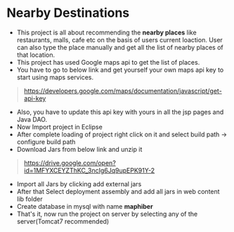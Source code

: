 # Nearby Destinations
- This project is all about recommending the **nearby places** like restaurants, malls, cafe etc on the basis of users current loaction. User can also type the place manually and get all the list of nearby places of that location.
- This project has used Google maps api to get the list of places.
- You have to go to below link and get yourself your own maps api key to start using maps services.
> https://developers.google.com/maps/documentation/javascript/get-api-key
- Also, you have to update this api key with yours in all the jsp pages and Java DAO.
- Now Import project in Eclipse
- After complete loading of project right click on it and select build path -> configure build path
- Download Jars from below link and unzip it
> https://drive.google.com/open?id=1MFYXCEYZThKC_3ncIg6Jq9upEPK91Y-2
- Import all Jars by clicking add external jars
- After that Select deployment assembly and add all jars in web content lib folder
- Create database in mysql with name **maphiber**
- That's it, now run the project on server by selecting any of the server(Tomcat7 recommended)
